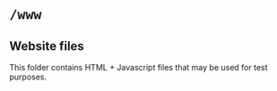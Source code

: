 # `/www`

## Website files

This folder contains HTML + Javascript files that may be used for test purposes.
